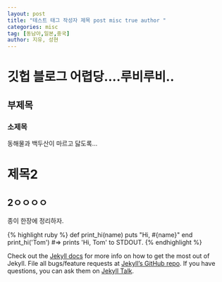 ```yaml
---
layout: post
title: "테스트 태그 작성자 제목 post misc true author "
categories: misc
tag: [동남아,일본,중국]
author: 지유, 성현
---
```

# 깃헙 블로그 어렵당....루비루비..

## 부제목
### 소제목
동해물과 백두산이 마르고 닳도록...
# 제목2
## 2ㅇㅇㅇㅇ
종이 한장에 정리하자.

{% highlight ruby %}
def print_hi(name)
  puts "Hi, #{name}"
end
print_hi('Tom')
#=> prints 'Hi, Tom' to STDOUT.
{% endhighlight %}

Check out the [Jekyll docs][jekyll-docs] for more info on how to get the most out of Jekyll. File all bugs/feature requests at [Jekyll’s GitHub repo][jekyll-gh]. If you have questions, you can ask them on [Jekyll Talk][jekyll-talk].

[jekyll-docs]: http://jekyllrb.com/docs/home
[jekyll-gh]:   https://github.com/jekyll/jekyll
[jekyll-talk]: https://talk.jekyllrb.com/
